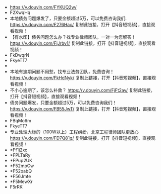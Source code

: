 - https://v.douyin.com/FYKUQ2w/
- F2XwqHq
- 本地债务问题爆发了，只要金额超过5万，可以免费咨询我们. https://v.douyin.com/F276Hac/ 复制此链接，打开【抖音短视频】，直接观看视频！
- 【有水印】债务问题怎么办？找专业律师团队，一对一为您解答！ https://v.douyin.com/FjJrbv1/ 复制此链接，打开【抖音短视频】，直接观看视频！
- FkDwqrN
- FkyeTT7
-
- 本地有逾期问题不用愁，找专业法务团队，免费咨询！ https://v.douyin.com/FkHdNyk/ 复制此链接，打开【抖音短视频】，直接观看视频！
- 不小心逾期了，该怎么补救？ https://v.douyin.com/FjFt2av/ 复制此链接，打开【抖音短视频】，直接观看视频！
- 债务问题爆发，只要金额超过5万，可以免费咨询我们！ https://v.douyin.com/FB55JwT/ 复制此链接，打开【抖音短视频】，直接观看视频！
- FBqMo6m
- FkyeTT7
- 专业处理大标的（100W以上）工程纠纷，北京工程律师团队更放心 https://v.douyin.com/FD7Q81q/ 复制此链接，打开【抖音短视频】，直接观看视频！
- *Ff1j2xc
- *FPLTaRy
- *FPup2UK
- *F52mpCw
- *F52oabQ
- *F56Jmte
- *F5MewXr
- F5rRK